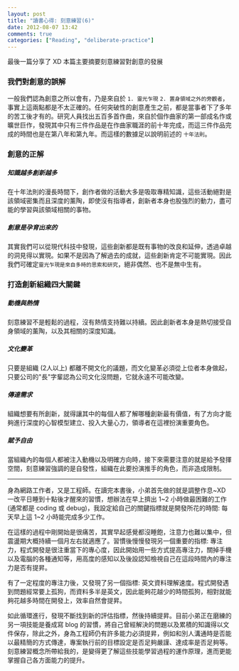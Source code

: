 ```yaml
---
layout: post
title: "讀書心得: 刻意練習(6)"
date: 2012-08-07 13:42
comments: true
categories: ["Reading", "deliberate-practice"]
---
```


最後一篇分享了 XD 本篇主要摘要刻意練習對創意的發展

<!-- more -->

### 我們對創意的誤解

一般我們認為創意之所以會有，乃是來自於 `1. 靈光乍現` `2. 置身領域之外的旁觀者`，
事實上這兩點都是不太正確的。任何突破性的創意產生之前，都是當事者下了多年的苦工後才有的。研究人員找出五百多首作曲，來自於個作曲家的第一部成名作或曠世巨作，發現其中只有三件作品是在作曲家職涯的前十年完成，而這三件作品完成的時間也是在第八年和第九年。而這樣的數據足以說明前述的 `十年法則`。

### 創意的正解

##### 知識越多創新越多

在十年法則的漫長時間下，創作者做的活動大多是吸取專精知識，這些活動絕對是該領域密集而且深度的薰陶，即使沒有指導者，創新者本身也股強烈的動力，盡可能的學習與該領域相關的事物。

##### 創意是孕育出來的

其實我們可以從現代科技中發現，這些創新都是既有事物的改良和延伸，透過卓越的洞見得以實現。如果不是因為了解過去的成就，這些創新肯定不可能實現。因此我們可確定`靈光乍現是來自多時的思索和研究`，絕非偶然、也不是無中生有。

### 打造創新組織四大關鍵

##### 動機與熱情

刻意練習不是輕鬆的過程，沒有熱情支持難以持續。因此創新者本身是熱切接受自身領域的薰陶，以及其相關的深度知識。

##### 文化變革

只要是組織 (2人以上) 都離不開文化的議題，而文化變革必須從上位者本身做起，只要公司的"長"字輩認為公司文化沒問題，它就永遠不可能改變。

##### 傳達需求

組織想要有所創新，就得讓其中的每個人都了解哪種創新最有價值，有了方向才能夠進行深度的心智模型建立、投入大量心力，領導者在這裡扮演重要角色。

##### 賦予自由

當組織內的每個人都被注入動機以及明確方向時，接下來需要注意的就是給予發揮空間，刻意練習強調的是自發性，組織在此要扮演推手的角色，而非造成限制。

------------------

身為網路工作者，又是工程師。在讀完本書後，小弟首先做的就是調整作息~XD 一改平日睡到十點後才醒來的習慣，想辦法在早上擠出 1~2 小時做最困難的工作 (通常都是 coding 或 debug)，我設定給自己的關鍵指標就是開發所花的時間: 每天早上這 1~2 小時能完成多少工作。

在這樣的過程中剛開始是很痛苦，其實早起感覺都沒睡飽，注意力也難以集中，但震盪期大概持續一個月左右就適應了。習慣後慢慢發現另一個重要的指標: 專注力，程式開發是很注重當下的專心度，因此開始用一些方式提高專注力，關掉手機以及電腦的各種通知等，用高度的感知以及後設認知檢視自己在這段時間內的專注力是否有提昇。

有了一定程度的專注力後，又發現了另一個指標: 英文資料理解速度。程式開發遇到問題經常要上孤狗，而資料多半是英文，因此能夠花越少的時間孤狗，相對就能夠花越多時間在開發上，效率自然會提昇。

如此循環進行，發現不斷找到新的評估指標，然後持續提昇。目前小弟正在磨練的另一項技能是養成寫 blog 的習慣，將自己曾經解決的問題以及累積的知識得以文件保存，除此之外，身為工程師仍有許多能力必須提昇，例如和別人溝通時是否能以最精簡的方式傳達，專案執行前的目標設定是否足夠嚴謹、達成率是否足夠等。刻意練習概念所帶給我的，是變得更了解這些技能學習過程的運作原理，進而更能掌握自己各方面能力的提升。

